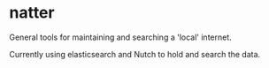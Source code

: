 # natter
General tools for maintaining and searching a 'local' internet. 

Currently using elasticsearch and Nutch to hold and search the data. 
